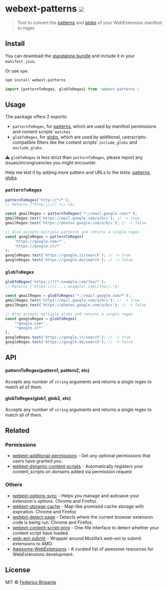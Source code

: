 # webext-patterns [![][badge-gzip]][link-bundlephobia]

[badge-gzip]: https://img.shields.io/bundlephobia/minzip/webext-patterns.svg?label=gzipped
[link-bundlephobia]: https://bundlephobia.com/result?p=webext-patterns

> Tool to convert the [patterns](https://developer.chrome.com/extensions/match_patterns) and [globs](https://wiki.greasespot.net/Include_and_exclude_rules) of your WebExtension manifest to regex

## Install

You can download the [standalone bundle](https://bundle.fregante.com/?pkg=webext-patterns) and include it in your `manifest.json`.

Or use `npm`:

```sh
npm install webext-patterns
```

```js
import {patternToRegex, globToRegex} from 'webext-patterns';
```

## Usage

The package offers 2 exports:

- `patternToRegex`, for [patterns](https://developer.chrome.com/extensions/match_patterns), which are used by manifest permissions and content scripts’ `matches`
- `globToRegex`, for [globs](https://wiki.greasespot.net/Include_and_exclude_rules), which are used by additional, userscripts-compatible filters like the content scripts’ `include_globs` and `exclude_globs`.

⚠️ `globToRegex` is less strict than `patternToRegex`, please report any issues/incongruencies you might encounter.

Help me test it by adding more pattern and URLs to the tests: [patterns](./patterns.test.js), [globs](./globs.test.js).

### `patternToRegex`

```js
patternToRegex('http://*/*');
// Returns /^http:\/\/?.+\/.+$/

const gmailRegex = patternToRegex('*://mail.google.com/*');
gmailRegex.test('https://mail.google.com/a/b/c'); // -> true
gmailRegex.test('https://photos.google.com/a/b/c'); // -> false

// Also accepts multiple patterns and returns a single regex
const googleRegex = patternToRegex(
	'https://google.com/*',
	'https://google.it/*'
);
googleRegex.test('https://google.it/search'); // -> true
googleRegex.test('https://google.de/search'); // -> false
```

### `globToRegex`

```js
globToRegex('https://???.example.com/foo/*');
// Returns /^https:\/\/...\.example\.com\/foo\/.*$/

const gmailRegex = globToRegex('*://mai?.google.com/*');
gmailRegex.test('https://mail.google.com/a/b/c'); // -> true
gmailRegex.test('https://photos.google.com/a/b/c'); // -> false

// Also accepts multiple globs and returns a single regex
const googleRegex = globToRegex(
	'*google.com*',
	'*google.it*'
);
googleRegex.test('https://google.it/search'); // -> true
googleRegex.test('https://google.de/search'); // -> false
```

## API

#### patternToRegex(pattern1, pattern2, etc)

Accepts any number of `string` arguments and returns a single regex to match all of them.

#### globToRegex(glob1, glob2, etc)

Accepts any number of `string` arguments and returns a single regex to match all of them.

## Related

### Permissions

- [webext-additional-permissions](https://github.com/fregante/webext-additional-permissions) - Get any optional permissions that users have granted you.
- [webext-dynamic-content-scripts](https://github.com/fregante/webext-dynamic-content-scripts) - Automatically registers your content_scripts on domains added via permission.request

### Others

- [webext-options-sync](https://github.com/fregante/webext-options-sync) - Helps you manage and autosave your extension's options. Chrome and Firefox.
- [webext-storage-cache](https://github.com/fregante/webext-storage-cache) - Map-like promised cache storage with expiration. Chrome and Firefox
- [webext-detect-page](https://github.com/fregante/webext-detect-page) - Detects where the current browser extension code is being run. Chrome and Firefox.
- [webext-content-script-ping](https://github.com/fregante/webext-content-script-ping) - One-file interface to detect whether your content script have loaded.
- [web-ext-submit](https://github.com/fregante/web-ext-submit) - Wrapper around Mozilla’s web-ext to submit extensions to AMO.
- [Awesome-WebExtensions](https://github.com/fregante/Awesome-WebExtensions) - A curated list of awesome resources for WebExtensions development.

## License

MIT © [Federico Brigante](https://fregante.com)

